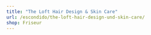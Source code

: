 ```yaml
---
title: "The Loft Hair Design & Skin Care"
url: /escondido/the-loft-hair-design-und-skin-care/
shop: Friseur
---
```

